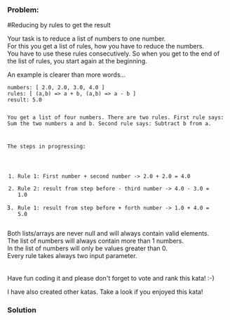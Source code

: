 ### Problem:
<p>#Reducing by rules to get the result</p>
<p>Your task is to reduce a list of numbers to one number.<br>
For this you get a list of rules, how you have to reduce the numbers.<br>
You have to use these rules consecutively. So when you get to the end of the list of rules, you start again at the beginning.</p>
<p>An example is clearer than more words...</p>
<pre><code>numbers: [ 2.0, 2.0, 3.0, 4.0 ]
rules: [ (a,b) =&gt; a + b, (a,b) =&gt; a - b ]
result: 5.0

You get a list of four numbers.
There are two rules. First rule says: Sum the two numbers a and b. Second rule says: Subtract b from a.

The steps in progressing:
1. Rule 1: First number + second number -&gt; 2.0 + 2.0 = 4.0
2. Rule 2: result from step before - third number -&gt; 4.0 - 3.0 = 1.0
3. Rule 1: result from step before + forth number -&gt; 1.0 + 4.0 = 5.0</code></pre><p>Both lists/arrays are never null and will always contain valid elements.<br>
The list of numbers will always contain more than 1 numbers.<br>
In the list of numbers will only be values greater than 0.<br>
Every rule takes always two input parameter.
<br><br><br>
Have fun coding it and please don&apos;t forget to vote and rank this kata! :-) </p>
<p>I have also created other katas. Take a look if you enjoyed this kata!</p>

### Solution